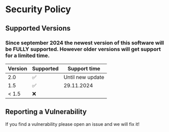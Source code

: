 # Security Policy

## Supported Versions

### Since september 2024 the newest version of this software will be FULLY supported. However older versions will get support for a limited time. 

| Version | Supported          | Support time |
| ------- | ------------------ | ------------ |
| 2.0     | :white_check_mark: | Until new update |
| 1.5     | :white_check_mark: | 29.11.2024   |
| < 1.5     | ❌ |               

## Reporting a Vulnerability

If you find a vulnerability please open an issue and we will fix it!
